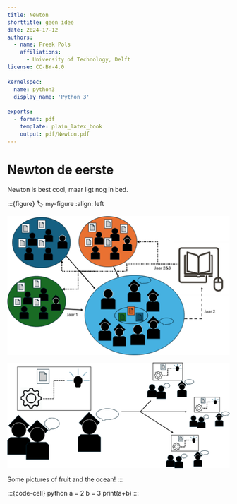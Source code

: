 ```yaml
---
title: Newton
shorttitle: geen idee
date: 2024-17-12
authors:
  - name: Freek Pols
    affiliations:
      - University of Technology, Delft
license: CC-BY-4.0

kernelspec:
  name: python3
  display_name: 'Python 3'

exports:
  - format: pdf
    template: plain_latex_book
    output: pdf/Newton.pdf
---
```

# Newton de eerste

Newton is best cool, maar ligt nog in bed.

:::{figure}
:label: my-figure
:align: left

![Schematische weergave van WP1](./Figuren/WP1.png)

![Schematische weergave van WP3](./Figuren/WP3.png)

Some pictures of fruit and the ocean!
:::

:::{code-cell} python
a = 2
b = 3
print(a+b)
:::